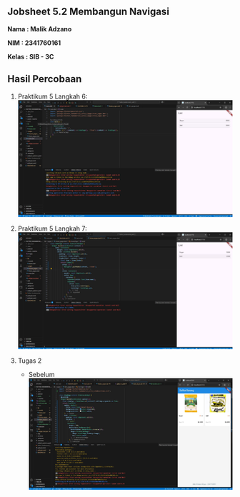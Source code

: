 ## Jobsheet 5.2 Membangun Navigasi

**Nama  : Malik Adzano**

**NIM   : 2341760161**

**Kelas : SIB - 3C**

## Hasil Percobaan

1. Praktikum 5 Langkah 6:
![Screenshot belanja](assets/readme/01.jpg)

2. Praktikum 5 Langkah 7:
![Screenshot belanja](assets/readme/02.jpg)

3. Tugas 2
    - Sebelum
![Screenshot belanja](assets/readme/03.jpg)